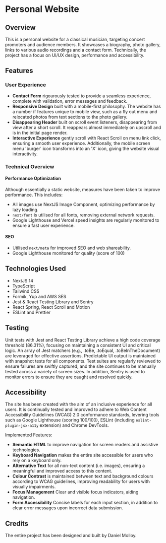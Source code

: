 # Personal Website
## Overview
This is a personal website for a classical musician, targeting concert promoters and audience members. It showcases a biography, photo gallery, links to various audio recordings and a contact form.
Technically, the project has a focus on UI/UX design, performance and accessibility.

## Features
### User Experience
- **Contact Form** rigourously tested to provide a seamless experience, complete with validation, error messages and feedback.
- **Responsive Design** built with a mobile-first philosophy. The website has a number if features unique to mobile view, such as a fly out menu and relocated photos from text sections to the photo gallery.
- **Disappearing Header** built on scroll event listeners, disappearing from view after a short scroll. It reappears almost immediately on upscroll and is in the initial page render.
- **Interactive Experience** gently scroll with React Scroll on menu link click, ensuring a smooth user experience. Additionally, the mobile screen menu 'burger' icon transforms into an 'X' icon, giving the website visual interactivity.

### Technical Overview
#### Performance Optimization
Although essentially a static website, measures have been taken to improve performance. This includes:
- All images use NextJS Image Component, optimizing performance by lazy loading.
- `next/font` is utilised for all fonts, removing external network requests.
- Google Lighthouse and Vercel speed insights are regularly monitored to ensure a fast user experience.

#### SEO
- Utilised `next/meta` for improved SEO and web shareability.
- Google Lighthouse monitored for quality (score of 100)

## Technologies Used
- NextJS 14
- TypeScript
- Tailwind CSS
- Formik, Yup and AWS SES
- Jest & React Testing Library and Sentry
- React Spring, React Scroll and Motion
- ESLint and Prettier

## Testing
Unit tests with Jest and React Testing Library achieve a high code coverage threshold (86.31%), focusing on maintaining a consistent UI and critical logic. An array of Jest matchers (e.g., .toBe, .toEqual, .toBeInTheDocument) are leveraged for effective assertions. Predictable UI output is maintained with snapshot tests for all components. Test suites are regularly reviewed to ensure failures are swiftly captured, and the site continues to be manually tested across a variety of screen sizes.
In addition, Sentry is used to monitor errors to ensure they are caught and resolved quickly.

## Accessibility
The site has been created with the aim of an inclusive experience for all users. It is continually tested and improved to adhere to Web Content Accessibility Guidelines (WCAG) 2.0 conformance standards, levering tools such as Google Lighthouse (scoring 100/100), ESLint (including `eslint-plugin-jsx-a11y` extension) and Chrome DevTools.

Implemented Features:
- **Semantic HTML** to improve navigation for screen readers and assistive technologies.
- **Keyboard Navigation** makes the entire site accessible for users who rely on a keyboard only.
- **Alternative Text** for all non-text content (i.e. images), ensuring a meaningful and improved access to this content.
- **Colour Contrast** is maintained between text and background colours according to WCAG guidelines, improving readability for users with visually impairments.
- **Focus Management** Clear and visible focus indicators, aiding navigation.
- **Form Accessibility** Concise labels for each input section, in addition to clear error messages upon incorrect data submission.

## Credits
The entire project has been designed and built by Daniel Molloy.